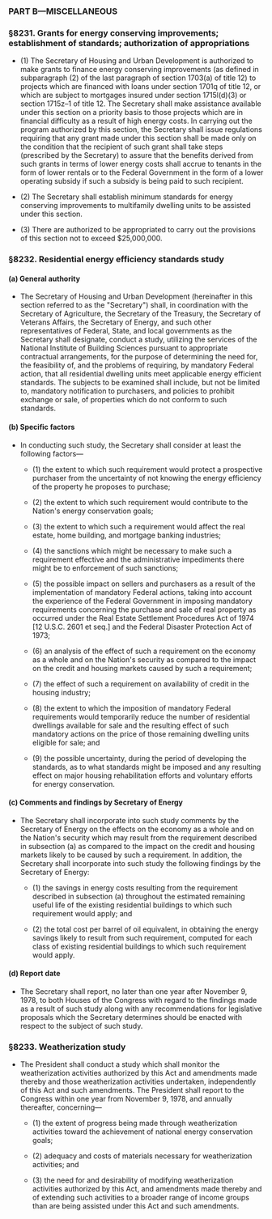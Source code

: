 ### PART B—MISCELLANEOUS

### §8231. Grants for energy conserving improvements; establishment of standards; authorization of appropriations
* (1) The Secretary of Housing and Urban Development is authorized to make grants to finance energy conserving improvements (as defined in subparagraph (2) of the last paragraph of section 1703(a) of title 12) to projects which are financed with loans under section 1701q of title 12, or which are subject to mortgages insured under section 1715l(d)(3) or section 1715z–1 of title 12. The Secretary shall make assistance available under this section on a priority basis to those projects which are in financial difficulty as a result of high energy costs. In carrying out the program authorized by this section, the Secretary shall issue regulations requiring that any grant made under this section shall be made only on the condition that the recipient of such grant shall take steps (prescribed by the Secretary) to assure that the benefits derived from such grants in terms of lower energy costs shall accrue to tenants in the form of lower rentals or to the Federal Government in the form of a lower operating subsidy if such a subsidy is being paid to such recipient.

* (2) The Secretary shall establish minimum standards for energy conserving improvements to multifamily dwelling units to be assisted under this section.

* (3) There are authorized to be appropriated to carry out the provisions of this section not to exceed $25,000,000.

### §8232. Residential energy efficiency standards study
#### (a) General authority
* The Secretary of Housing and Urban Development (hereinafter in this section referred to as the "Secretary") shall, in coordination with the Secretary of Agriculture, the Secretary of the Treasury, the Secretary of Veterans Affairs, the Secretary of Energy, and such other representatives of Federal, State, and local governments as the Secretary shall designate, conduct a study, utilizing the services of the National Institute of Building Sciences pursuant to appropriate contractual arrangements, for the purpose of determining the need for, the feasibility of, and the problems of requiring, by mandatory Federal action, that all residential dwelling units meet applicable energy efficient standards. The subjects to be examined shall include, but not be limited to, mandatory notification to purchasers, and policies to prohibit exchange or sale, of properties which do not conform to such standards.

#### (b) Specific factors
* In conducting such study, the Secretary shall consider at least the following factors—

  * (1) the extent to which such requirement would protect a prospective purchaser from the uncertainty of not knowing the energy efficiency of the property he proposes to purchase;

  * (2) the extent to which such requirement would contribute to the Nation's energy conservation goals;

  * (3) the extent to which such a requirement would affect the real estate, home building, and mortgage banking industries;

  * (4) the sanctions which might be necessary to make such a requirement effective and the administrative impediments there might be to enforcement of such sanctions;

  * (5) the possible impact on sellers and purchasers as a result of the implementation of mandatory Federal actions, taking into account the experience of the Federal Government in imposing mandatory requirements concerning the purchase and sale of real property as occurred under the Real Estate Settlement Procedures Act of 1974 [12 U.S.C. 2601 et seq.] and the Federal Disaster Protection Act of 1973;

  * (6) an analysis of the effect of such a requirement on the economy as a whole and on the Nation's security as compared to the impact on the credit and housing markets caused by such a requirement;

  * (7) the effect of such a requirement on availability of credit in the housing industry;

  * (8) the extent to which the imposition of mandatory Federal requirements would temporarily reduce the number of residential dwellings available for sale and the resulting effect of such mandatory actions on the price of those remaining dwelling units eligible for sale; and

  * (9) the possible uncertainty, during the period of developing the standards, as to what standards might be imposed and any resulting effect on major housing rehabilitation efforts and voluntary efforts for energy conservation.

#### (c) Comments and findings by Secretary of Energy
* The Secretary shall incorporate into such study comments by the Secretary of Energy on the effects on the economy as a whole and on the Nation's security which may result from the requirement described in subsection (a) as compared to the impact on the credit and housing markets likely to be caused by such a requirement. In addition, the Secretary shall incorporate into such study the following findings by the Secretary of Energy:

  * (1) the savings in energy costs resulting from the requirement described in subsection (a) throughout the estimated remaining useful life of the existing residential buildings to which such requirement would apply; and

  * (2) the total cost per barrel of oil equivalent, in obtaining the energy savings likely to result from such requirement, computed for each class of existing residential buildings to which such requirement would apply.

#### (d) Report date
* The Secretary shall report, no later than one year after November 9, 1978, to both Houses of the Congress with regard to the findings made as a result of such study along with any recommendations for legislative proposals which the Secretary determines should be enacted with respect to the subject of such study.

### §8233. Weatherization study
* The President shall conduct a study which shall monitor the weatherization activities authorized by this Act and amendments made thereby and those weatherization activities undertaken, independently of this Act and such amendments. The President shall report to the Congress within one year from November 9, 1978, and annually thereafter, concerning—

  * (1) the extent of progress being made through weatherization activities toward the achievement of national energy conservation goals;

  * (2) adequacy and costs of materials necessary for weatherization activities; and

  * (3) the need for and desirability of modifying weatherization activities authorized by this Act, and amendments made thereby and of extending such activities to a broader range of income groups than are being assisted under this Act and such amendments.